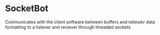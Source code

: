 # SocketBot


Communicates with the client software between buffers and netowkr data formatting to a listener and reciever through threaded sockets 
